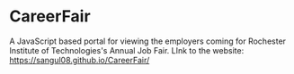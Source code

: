 # CareerFair
A JavaScript based portal for viewing the employers coming for Rochester Institute of Technologies's Annual Job Fair.
LInk to the website: https://sangul08.github.io/CareerFair/
